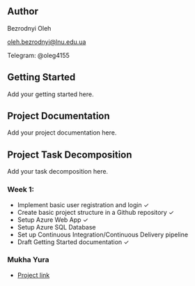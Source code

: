 ## Author
Bezrodnyi Oleh

oleh.bezrodnyi@lnu.edu.ua

Telegram: @oleg4155

## Getting Started
Add your getting started here.

## Project Documentation
Add your project documentation here.

## Project Task Decomposition
Add your task decomposition here.

### Week 1:
- Implement basic user registration and login ✓
- Create basic project structure in a Github repository ✓
- Setup Azure Web App ✓
- Setup Azure SQL Database
- Set up Continuous Integration/Continuous Delivery pipeline
- Draft Getting Started documentation ✓

### Mukha Yura
- [Project link](https://github.com/YuraS1mple/CloudTune-Studio/pull/1)